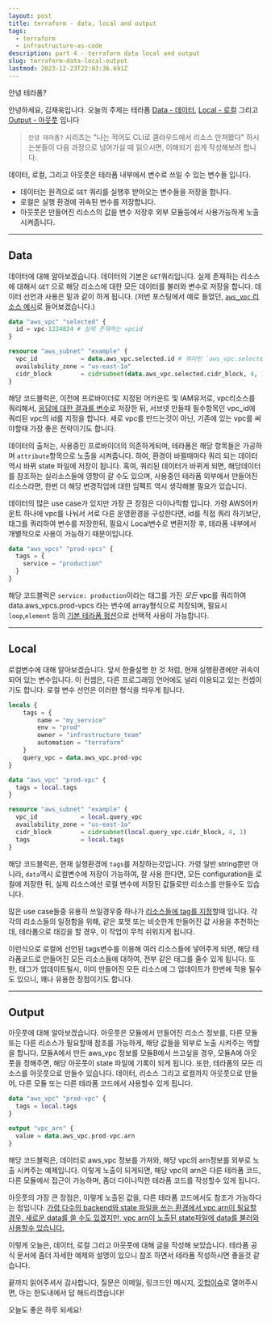```yaml
---
layout: post
title: terraform - data, local and output
tags:
  - terraform
  - infrastructure-as-code
description: part 4 - terraform data local and output
slug: terraform-data-local-output
lastmod: 2023-12-23T22:03:36.691Z
---
```


안녕 테라폼?

안녕하세요, 김재욱입니다. 오늘의 주제는 테라폼 [Data - 데이터](https://www.terraform.io/docs/configuration/data-sources.html), [Local - 로컬](https://www.terraform.io/docs/configuration/locals.html) 그리고 [Output - 아웃풋](https://www.terraform.io/docs/configuration/outputs.html) 입니다

> `안녕 테라폼?` 시리즈는 "나는 적어도 CLI로 클라우드에서 리소스 만져봤다" 하시는분들이 다음 과정으로 넘어가실 때 읽으시면, 이해되기 쉽게 작성해보려 합니다.

데이터, 로컬, 그리고 아웃풋은 테라폼 내부에서 변수로 쓰일 수 있는 변수들 입니다.
-  데이터는 원격으로 `GET` 쿼리를 실행후 받아오는 변수들을 저장을 합니다.
-  로컬은 실행 환경에 귀속된 변수를 저장합니다.
-  아웃풋은 만들어진 리소스의 값을 변수 저장후 외부 모듈등에서 사용가능하게 노출시켜줍니다.

---
## Data
데이터에 대해 알아보겠습니다. 데이터의 기본은 `GET`쿼리입니다. 실제 존재하는 리소스에 대해서 `GET` 으로 해당 리소스에 대한 모든 데이터를 불러와 변수로 저장을 합니다. 데이터 선언과 사용은 밑과 같이 하게 됩니다. (저번 포스팅에서 예로 들었던, [`aws_vpc` 리소스 예시](https://registry.terraform.io/providers/hashicorp/aws/latest/docs/data-sources/vpc)로 들어보겠습니다.)
```terraform
data "aws_vpc" "selected" {
  id = vpc-1234824 # 실제 존재하는 vpcid
}

resource "aws_subnet" "example" {
  vpc_id            = data.aws_vpc.selected.id # 쿼리된 `aws_vpc.selected` 오브젝트에서 id항목을 참조
  availability_zone = "us-east-1a"
  cidr_block        = cidrsubnet(data.aws_vpc.selected.cidr_block, 4, 1)
}
```
해당 코드블럭은, 이전에 프로바이더로 지정된 어카운트 및 IAM유저로, vpc리소스를 쿼리해서, [응답에 대한 결과를 변수](https://registry.terraform.io/providers/hashicorp/aws/latest/docs/data-sources/vpc#attributes-reference)로 저장한 뒤, 서브넷 만들때 필수항목인 vpc_id에 쿼리된 vpc의 id를 지정을 합니다. 새로 vpc를 만드는것이 아닌, 기존에 있는 vpc를 써야할때 가장 좋은 전략이기도 합니다.

데이터의 출처는, 사용중인 프로바이더의 의존하게되며, 테라폼은 해당 항목들은 가공하며 `attribute`항목으로 노출을 시켜줍니다. 하여, 환경이 바뀔때마다 쿼리 되는 데이터 역시 바뀌 state 파일에 저장이 됩니다. 혹여, 쿼리된 데이터가 바뀌게 되면, 해당데이터를 참조하는 실리소스들에 영향이 갈 수도 있으며, 사용중인 테라폼 외부에서 만들어진 리소스라면, 한번 더 해당 변경작업에 대한 임펙트 역시 생각해볼 필요가 있습니다.

데이터의 많은 use case가 있지만 가장 큰 장점은 다이나믹함 입니다.
가령 AWS어카운트 하나에 vpc를 나눠서 서로 다른 운영환경을 구성한다면, id를 직접 쿼리 하기보단, 태그를 쿼리하여 변수를 저장한뒤, 필요시 Local변수로 변환저장 후, 테라폼 내부에서 개별적으로 사용이 가능하기 때문이입니다.

```terraform
data "aws_vpcs" "prod-vpcs" {
  tags = {
    service = "production"
  }
}
```
해당 코드블럭은 `service: production`이라는 태그를 가진 *모든* vpc를 쿼리하여 data.aws_vpcs.prod-vpcs 라는 변수에 array형식으로 저장되며, 필요시 `loop`,`element` 등의 [기본 테라폼 펑션](https://www.terraform.io/docs/configuration/functions.html)으로 선택적 사용이 가능합니다.

---
## Local
로컬변수에 대해 알아보겠습니다. 앞서 한줄설명 한 것 처럼, 현재 실행환경에만 귀속이 되어 있는 변수입니다. 이 컨셉은, 다른 프로그래밍 언어에도 널리 이용되고 있는 컨셉이기도 합니다. 로컬 변수 선언은 이러한 형식을 띄우게 됩니다.
```terraform
locals {
    tags = {
        name = "my_service"
        env = "prod"
        owner = "infrastructure_team"
        automation = "terraform"
    }
    query_vpc = data.aws_vpc.prod-vpc
}

data "aws_vpc" "prod-vpc" {
  tags = local.tags
}

resource "aws_subnet" "example" {
  vpc_id            = local.query_vpc
  availability_zone = "us-east-1a"
  cidr_block        = cidrsubnet(local.query_vpc.cidr_block, 4, 1)
  tags              = local.tags
}
```

해당 코드블럭은, 현재 실행환경에 `tags`를 저장하는것입니다. 가령 일반 string뿐만 아니라, `data`역시 로컬변수에 저장이 가능하여, 잘 사용 한다면, 모든 configuration을 로컬에 저장한 뒤, 실제 리소스에선 로컬 변수에 저장된 값들로만 리소스를 만들수도 있습니다.

많은 use case들중 유용히 쓰일경우중 하나가 [리소스들에 tag를 지정](https://www.terraform.io/docs/configuration/locals.html#when-to-use-local-values)할때 입니다. 각각의 리소스들의 일정함을 위해, 같은 포맷 또는 비슷한게 만들어진 값 사용을 추천하는데, 테라폼으로 태깅을 할 경우, 이 작업이 무척 쉬워지게 됩니다.

이런식으로 로컬에 선언된 tags변수를 이용해 여러 리소스들에 넣어주게 되면, 해당 테라폼코드로 만들어진 모든 리소스들에 대하여, 전부 같은 태그를 줄수 있게 됩니다. 또한, 태그가 업데이트될시, 이미 만들어진 모든 리소스에 그 업데이트가 한번에 적용 될수도 있으니, 꽤나 유용한 장점이기도 합니다.

---
## Output

아웃풋에 대해 알아보겠습니다. 아웃풋은 모듈에서 만들어진 리소스 정보를, 다른 모듈 또는 다른 리소스가 필요할때 참조를 가능하게, 해당 값들을 외부로 노출 시켜주는 역할을 합니다. 모듈A에서 만든 aws_vpc 정보를 모듈B에서 쓰고싶을 경우, 모듈A에 아웃풋을 정해주면, 해당 아웃풋이 state 파일에 기록이 되게 됩니다. 또한, 테라폼의 모든 리소스를 아웃풋으로 만들수 있습니다. 데이터, 리소스 그리고 로컬까지 아웃풋으로 만들어, 다른 모듈 또는 다른 테라폼 코드에서 사용할수 있게 됩니다.
```terraform
data "aws_vpc" "prod-vpc" {
  tags = local.tags
}

output "vpc_arn" {
  value = data.aws_vpc.prod-vpc.arn
}
```
해당 코드블럭은, 데이터로 aws_vpc 정보를 가져와, 해당 vpc의 arn정보를 외부로 노출 시켜주는 예제입니다. 이렇게 노출이 되게되면, 해당 vpc의 arn은 다른 테라폼 코드, 다른 모듈에서 접근이 가능하며, 좀더 다이나믹한 테라폼 코드를 작성할수 있게 됩니다.

아웃풋의 가장 큰 장점은, 이렇게 노출된 값을, 다른 테라폼 코드에서도 참조가 가능하다는 점입니다. [가령 다수의 backend와 state 파일을 쓰는 환경에서 vpc arn이 필요할경우, 새로운 data를 쓸 수도 있겠지만, vpc arn이 노출된 state파일에 data를 불러와 사용할수 있습니다.](https://www.terraform.io/docs/providers/terraform/d/remote_state.html)

이렇게 오늘은, 데이터, 로컬 그리고 아웃풋에 대해 글을 작성해 보았습니다. 테라폼 공식 문서에 좀더 자세한 예제와 설명이 있으니 참조 하면서 테라폼 작성하시면 좋을것 같습니다.

끝까지 읽어주셔서 감사합니다, 질문은 이메일, 링크드인 메시지, [깃헙이슈](https://github.com/iamjaekim/iamjaekim.github.io/issues)로 열어주시면, 아는 한도내에서 답 해드리겠습니다!

오늘도 좋은 하루 되세요!

